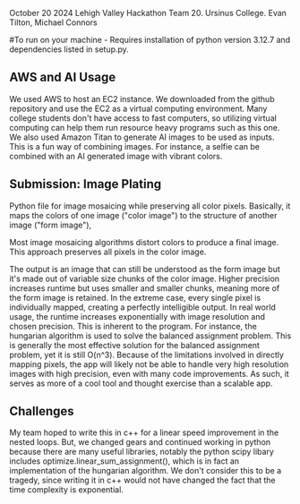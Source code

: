October 20 2024
Lehigh Valley Hackathon
Team 20. Ursinus College. Evan Tilton, Michael Connors

#To run on your machine - Requires installation of python version 3.12.7 and dependencies listed in setup.py.

## AWS and AI Usage
We used AWS to host an EC2 instance. We downloaded from the github repository and use the EC2 as a virtual computing environment. 
Many college students don't have access to fast computers, so utilizing virtual computing can help them run resource heavy programs
such as this one.
We also used Amazon Titan to generate AI images to be used as inputs. This is a fun way of combining images. For instance, a selfie
can be combined with an AI generated image with vibrant colors.

## Submission: Image Plating
Python file for image mosaicing while preserving all color pixels. 
Basically, it maps the colors of one image ("color image") to the structure of another image ("form image"),

Most image mosaicing algorithms distort colors to produce a final image.
This approach preserves all pixels in the color image.

The output is an image that can still be understood as the form image but it's made out of variable size chunks
of the color image. Higher precision increases runtime but uses smaller and smaller chunks, meaning
more of the form image is retained. In the extreme case, every single pixel is individually mapped, creating
a perfectly intelligible output. In real world usage, the runtime increases exponentially with image resolution and
chosen precision. This is inherent to the program. For instance, the hungarian algorithm is used to solve the
balanced assignment problem. This is generally the most effective solution for the balanced assignment problem,
yet it is still O(n^3). Because of the limitations involved in directly mapping pixels, the app will likely
not be able to handle very high resolution images with high precision, even with many code improvements.
As such, it serves as more of a cool tool and thought exercise than a scalable app. 

## Challenges
My team hoped to write this in c++ for a linear speed improvement in the nested loops. 
But, we changed gears and continued working in python because there are many useful libraries,
notably the python scipy libary includes optimize.linear_sum_assignment(), which is in fact an implementation of 
the hungarian algorithm.
We don't consider this to be a tragedy, since writing it in c++ would not have changed the fact that the time complexity is exponential.



